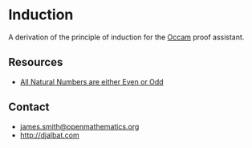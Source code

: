 # Induction

A derivation of the principle of induction for the [Occam](http://occam.science) proof assistant.

## Resources

* [All Natural Numbers are either Even or Odd](http://djalbat.com/ANNaeEoO.pdf)

## Contact

* james.smith@openmathematics.org
* http://djalbat.com
